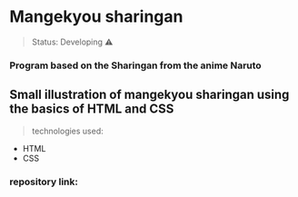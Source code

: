 # Mangekyou sharingan

> Status: Developing ⚠️

### Program based on the Sharingan from the anime Naruto

## Small illustration of mangekyou sharingan using the basics of HTML and CSS

> technologies used:

+ HTML
+ CSS

### repository link:
